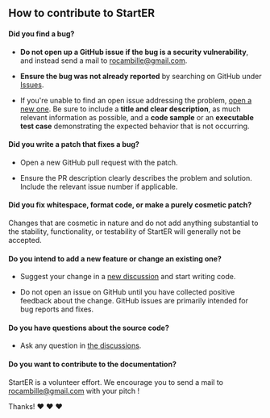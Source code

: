 ## How to contribute to StartER

#### **Did you find a bug?**

* **Do not open up a GitHub issue if the bug is a security vulnerability**, and instead send a mail to rocambille@gmail.com.

* **Ensure the bug was not already reported** by searching on GitHub under [Issues](https://github.com/rocambille/start-express-react/issues).

* If you're unable to find an open issue addressing the problem, [open a new one](https://github.com/rocambille/start-express-react/issues/new). Be sure to include a **title and clear description**, as much relevant information as possible, and a **code sample** or an **executable test case** demonstrating the expected behavior that is not occurring.

#### **Did you write a patch that fixes a bug?**

* Open a new GitHub pull request with the patch.

* Ensure the PR description clearly describes the problem and solution. Include the relevant issue number if applicable.

#### **Did you fix whitespace, format code, or make a purely cosmetic patch?**

Changes that are cosmetic in nature and do not add anything substantial to the stability, functionality, or testability of StartER will generally not be accepted.

#### **Do you intend to add a new feature or change an existing one?**

* Suggest your change in a [new discussion](https://github.com/rocambille/start-express-react/discussions) and start writing code.

* Do not open an issue on GitHub until you have collected positive feedback about the change. GitHub issues are primarily intended for bug reports and fixes.

#### **Do you have questions about the source code?**

* Ask any question in [the discussions](https://github.com/rocambille/start-express-react/discussions).

#### **Do you want to contribute to the documentation?**

StartER is a volunteer effort. We encourage you to send a mail to rocambille@gmail.com with your pitch !

Thanks! :heart: :heart: :heart:

